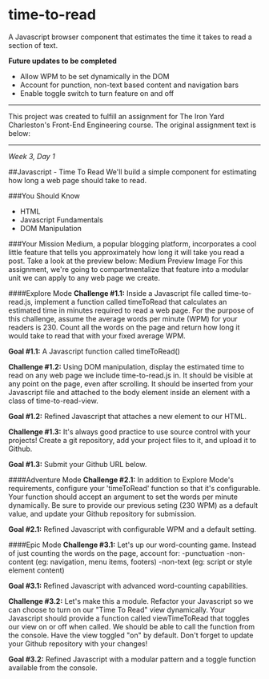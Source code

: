 # time-to-read
A Javascript browser component that estimates the time it takes to read a section of text.

**Future updates to be completed**
* Allow WPM to be set dynamically in the DOM
* Account for punction, non-text based content and navigation bars
* Enable toggle switch to turn feature on and off

----------------------------------

This project was created to fulfill an assignment for The Iron Yard Charleston's Front-End Engineering course. The original assignment text is below:

----------------------------------

*Week 3, Day 1*

##Javascript - Time To Read
We'll build a simple component for estimating how long a web page should take to read.

###You Should Know
* HTML
* Javascript Fundamentals
* DOM Manipulation

###Your Mission
Medium, a popular blogging platform, incorporates a cool little feature that tells you approximately how long it will take you read a post. Take a look at the preview below: Medium Preview Image For this assignment, we're going to compartmentalize that feature into a modular unit we can apply to any web page we create.

####Explore Mode
**Challenge #1.1:** Inside a Javascript file called time-to-read.js, implement a function called timeToRead that calculates an estimated time in minutes required to read a web page. For the purpose of this challenge, assume the average words per minute (WPM) for your readers is 230. Count all the words on the page and return how long it would take to read that with your fixed average WPM. 

**Goal #1.1:** A Javascript function called timeToRead()

**Challenge #1.2:** Using DOM manipulation, display the estimated time to read on any web page we include time-to-read.js in. It should be visible at any point on the page, even after scrolling. It should be inserted from your Javascript file and attached to the body element inside an element with a class of time-to-read-view. 

**Goal #1.2:** Refined Javascript that attaches a new element to our HTML.

**Challenge #1.3:** It's always good practice to use source control with your projects! Create a git repository, add your project files to it, and upload it to Github. 

**Goal #1.3:** Submit your Github URL below.

####Adventure Mode
**Challenge #2.1:** In addition to Explore Mode's requirements, configure your 'timeToRead' function so that it's configurable. Your function should accept an argument to set the words per minute dynamically. Be sure to provide our previous seting (230 WPM) as a default value, and update your Github repository for submission. 

**Goal #2.1:** Refined Javascript with configurable WPM and a default setting.

####Epic Mode
**Challenge #3.1:** Let's up our word-counting game. Instead of just counting the words on the page, account for:
-punctuation
-non-content (eg: navigation, menu items, footers)
-non-text (eg: script or style element content) 

**Goal #3.1:** Refined Javascript with advanced word-counting capabilities.

**Challenge #3.2:** Let's make this a module. Refactor your Javascript so we can choose to turn on our "Time To Read" view dynamically. Your Javascript should provide a function called viewTimeToRead that toggles our view on or off when called. We should be able to call the function from the console. Have the view toggled "on" by default. Don't forget to update your Github repository with your changes! 

**Goal #3.2:** Refined Javascript with a modular pattern and a toggle function available from the console.
